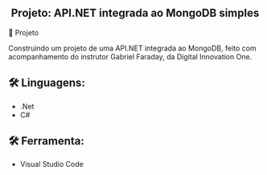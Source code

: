 <h2 align="center">Projeto: API.NET integrada ao MongoDB simples</h2
​    


## 🚀 Projeto

Construindo um projeto de uma API.NET integrada ao MongoDB, feito com acompanhamento do instrutor Gabriel Faraday, da Digital Innovation One.







## 🛠 Linguagens:

* .Net
* C#




## 🛠 Ferramenta:

* Visual Studio Code
